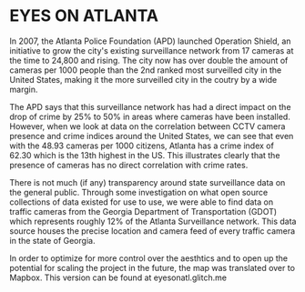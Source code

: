 # EYES ON ATLANTA

In 2007, the Atlanta Police Foundation (APD) launched Operation Shield, an initiative to grow the city's existing surveillance network from 17 cameras at the time to 24,800 and rising. The city now has over double the amount of cameras per 1000 people than the 2nd ranked most surveilled city in the United States, making it the more surveilled city in the coutry by a wide margin.

The APD says that this surveillance network has had a direct impact on the drop of crime by 25% to 50% in areas where cameras have been installed. However, when we look at data on the correlation between CCTV camera presence and crime indices around the United States, we can see that even with the 48.93 cameras per 1000 citizens, Atlanta has a crime index of 62.30 which is the 13th highest in the US. This illustrates clearly that the presence of cameras has no direct correlation with crime rates.

There is not much (if any) transparency around state surveillance data on the general public. Through some investigation on what open source collections of data existed for use to use, we were able to find data on traffic cameras from the Georgia Department of Transportation (GDOT) which represents roughly 12% of the Atlanta Surveillance network. This data source houses the precise location and camera feed of every traffic camera in the state of Georgia.

In order to optimize for more control over the aesthtics and to open up the potential for scaling the project in the future, the map was translated over to Mapbox. This version can be found at eyesonatl.glitch.me
